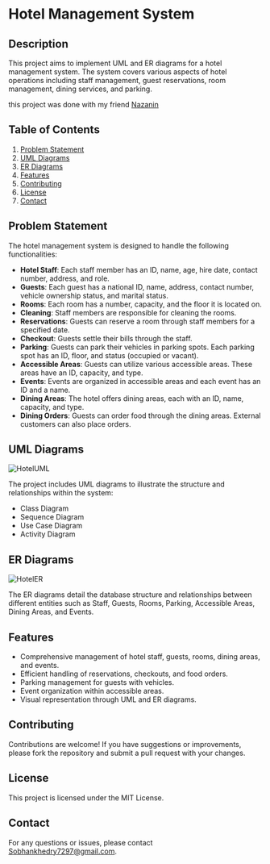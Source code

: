 # Hotel Management System

## Description
This project aims to implement UML and ER diagrams for a hotel management system. The system covers various aspects of hotel operations including staff management, guest reservations, room management, dining services, and parking.

this project was done with my friend [Nazanin](https://github.com/NazaninNiazi)

## Table of Contents
1. [Problem Statement](#problem-statement)
2. [UML Diagrams](#uml-diagrams)
3. [ER Diagrams](#er-diagrams)
4. [Features](#features)
5. [Contributing](#contributing)
6. [License](#license)
7. [Contact](#contact)

## Problem Statement
The hotel management system is designed to handle the following functionalities:
- **Hotel Staff**: Each staff member has an ID, name, age, hire date, contact number, address, and role.
- **Guests**: Each guest has a national ID, name, address, contact number, vehicle ownership status, and marital status.
- **Rooms**: Each room has a number, capacity, and the floor it is located on.
- **Cleaning**: Staff members are responsible for cleaning the rooms.
- **Reservations**: Guests can reserve a room through staff members for a specified date.
- **Checkout**: Guests settle their bills through the staff.
- **Parking**: Guests can park their vehicles in parking spots. Each parking spot has an ID, floor, and status (occupied or vacant).
- **Accessible Areas**: Guests can utilize various accessible areas. These areas have an ID, capacity, and type.
- **Events**: Events are organized in accessible areas and each event has an ID and a name.
- **Dining Areas**: The hotel offers dining areas, each with an ID, name, capacity, and type.
- **Dining Orders**: Guests can order food through the dining areas. External customers can also place orders.

## UML Diagrams

![HotelUML](https://github.com/user-attachments/assets/88692d92-d767-4f62-8eb9-d1284cf2abd9)

The project includes UML diagrams to illustrate the structure and relationships within the system:
- Class Diagram
- Sequence Diagram
- Use Case Diagram
- Activity Diagram

## ER Diagrams

![HotelER](https://github.com/user-attachments/assets/53b68e57-a2ca-448b-88ac-e9cbac499b97)


The ER diagrams detail the database structure and relationships between different entities such as Staff, Guests, Rooms, Parking, Accessible Areas, Dining Areas, and Events.

## Features
- Comprehensive management of hotel staff, guests, rooms, dining areas, and events.
- Efficient handling of reservations, checkouts, and food orders.
- Parking management for guests with vehicles.
- Event organization within accessible areas.
- Visual representation through UML and ER diagrams.

## Contributing
Contributions are welcome! If you have suggestions or improvements, please fork the repository and submit a pull request with your changes.

## License
This project is licensed under the MIT License.

## Contact
For any questions or issues, please contact [Sobhankhedry7297@gmail.com](mailto:your-email@example.com).
